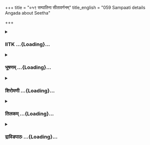 +++
title = "०५९ सम्पातिना सीतावर्णनम्"
title_english = "059 Sampaati details Angada about Seetha"

+++
<div caption="श्रीराम-हरिसीताराममूर्ति-घनपाठिभ्यां वचनम्" class="audioEmbed" src="https://archive.org/download/Ramayana-recitation-Sriram-harisItArAmamUrti-Ghanapaati-v2/Kanda_4/Kanda_4_KSK-059-Sampaati_details_Angada_about_Seetha.mp3"></div>

<div class="js_include collapsed" newlevelforh1="3" title="IITK" unfilled url="/purANam/rAmAyaNam/audIchya-pAThaH/iitk/4_kiShkindhAkANDam/05-daxiNAnveShaNam/059_sampAtinA_sItAvarNanam.md">
<details><summary><h3>IITK ...{Loading}...</h3></summary>

Information brought by Suparshva, Sampati's son.



#### श्लोकः
##### मूलम्
ततस्तदमृतास्वादं गृध्रराजेन भाषितम्।  
निशम्य मुदिता हृष्टास्ते वचः प्लवगर्षभाः॥4.59.1॥

##### शब्दार्थः
ततः then, अमृतास्वादम् tasting nectar, गृध्रराजेन by the king of vultures, भाषितम् spoken, तत् वचः those words, निशम्य on listening, ते they, प्लवगर्षभाः mighty monkeys, मुदिताः delighted, हृष्टाः pleased.

##### आङ्ग्लानुवादः
The mighty monkeys were delighted to hear the nectarlike words of the king of vultures.



#### श्लोकः
##### मूलम्
जाम्बवान् वानरश्रेष्ठस्सह सर्वैः प्लवङ्गमैः।  
भूतलात्सहसोत्थाय गृध्रराजानमब्रवीत्॥4.59.2॥

##### शब्दार्थः
वानरश्रेष्ठः king of bears, जाम्बवान् Jambavan, सर्वैः by all, प्लवङ्गमैः सह with all monkeys, सहसा at once, भूतलात् from the ground, उत्थाय  got up, गृध्रराजानम् to the king of vultures, अब्रवीत् said.

##### आङ्ग्लानुवादः
Jambavan the king of bears got up at once from the ground along with the monkeys and spoke to the king of vulturesः



#### श्लोकः
##### मूलम्
क्व सीता केन वा दृष्टा को वा हरति मैथिलीम्।  
तदाख्यातु भवात्सर्वं गतिर्भव वनौकसाम्॥4.59.3॥

##### शब्दार्थः
सीता Sita, क्व where is she, केन वा by whom, दृष्टा was seen, मैथिलीम् to the princess from Mithila, को वा who did, हरति was carrying, भवान् you, तत् सर्वम् everything about that, आख्यातु tell, वनौकसाम् to the monkeys, गतिः ultimate saviour, भव you are.

##### आङ्ग्लानुवादः
'Where is Sita now? By whom else was she seen while being carried? Pray, tell us everything. You are the ultimate saviour of monkeys.



#### श्लोकः
##### मूलम्
को दाशरथि बाणानां वज्रवेगनिपातिनाम्।  
स्वयं लक्ष्मणमुक्तानां न चिन्तयति विक्रमम्॥4.59.4॥

##### शब्दार्थः
वज्रवेगनिपातिनाम् of those falling as swiftly as thunderbolt, दाशरथिबाणानाम् of Rama's arrows, स्वयम् directly, लक्ष्मणमुक्तानाम् released by Lakshmana, विक्रमम् power, कः who, न चिन्तयति is not taking seriously.

##### आङ्ग्लानुवादः
'Who is not aware of Rama's swift arrows which are like thunderbolt? Who is not able to assess the speed and power of arrows of Lakshmana released directly?'



#### श्लोकः
##### मूलम्
स हरीन्प्रीतिसंयुक्तान्सीताश्रुतिसमाहितान्।  
पुनराश्वसयन्प्रीतः इदं वचनमब्रवीत्॥4.59.5॥

##### शब्दार्थः
सः Sampati, प्रीतः pleased, प्रीतिसंयुक्तान्  happy, सीताश्रुतिसमाहितान् assembled to hear about Sita, हरीन् monkeys, आश्वासयन् reassuring them, पुनः again, इदं this वचनम् words, अब्रवीत् said.

##### आङ्ग्लानुवादः
Pleased to see the happiness and eagernes of the monkeys assembled to hear about Sita, Sampati continued in order to reassure themः



#### श्लोकः
##### मूलम्
श्रूयतामिह वैदेह्या यथा मे हरणं श्रुतम्।  
येन चापि ममाऽख्यातं यत्र वायतलोचना॥4.59.6॥

##### शब्दार्थः
वैदेह्याः of the princess from Videha, हरणम् abduction, मे by me, यथा as, श्रुतम् heard, येन च and by whom, मम  to me, आख्यातम् was informed, आयतलोचना largeeyed lady, यत्र च and where, इह now, श्रूयताम् you hear.

##### आङ्ग्लानुवादः
'Now hear by whom I was informed about the abduction of the largeeyed princess from Videha and where she is at present.



#### श्लोकः
##### मूलम्
अहमस्मिन्गिरौ दुर्गे बहुयोजनमायते।  
चिरान्निपतितो वृद्धः क्षीणप्राणपराक्रमः॥4.59.7॥

##### शब्दार्थः
बहुयोजनम् several yojanas, आयते wide, दुर्गे in this inaccessible place, अस्मिन् गिरौ on this mountain, चिरात् for a long time, निपतितः fallen, अहम् I am, वृद्धः old, क्षीणप्राणपराक्रमः with my vitality and prowess depleted.

##### आङ्ग्लानुवादः
'With my vitality and prowess depleted, I have been staying for a long time on this mountain, extended by several yojanas and inaccessible.



#### श्लोकः
##### मूलम्
तं मामेवं गतं पुत्रस्सुपार्श्वोनाम नामतः।  
आहारेण यथाकालं बिभर्ति पततां वरः॥4.59.8॥

##### शब्दार्थः
एवं गतम् Reduced to this state, तम् him, माम् me, पतताम् among birds, वरः best among, नामतः named, सुपार्श्वो नाम Suparshva, पुत्रः son, यथाकालम् in time, आहारेण with food, बिभर्ति maintains.

##### आङ्ग्लानुवादः
'Reduced to this state, I have been maintained by food given in time by my son named Suparshva, best among birds.



#### श्लोकः
##### मूलम्
तीक्ष्णकामास्तु गन्धर्वास्तीक्ष्णकोपा भुजङ्गमाः।  
मृगाणां तु भयं तीक्ष्णं ततस्तीक्ष्णक्षुधा वयम्॥4.59.9॥

##### शब्दार्थः
गन्धर्वाः gandharvas, तीक्ष्णकामाः with intense passion, भुजङ्गमाः serpents, तीक्ष्णकोपाः with violent anger, मृगाणाम् for the deer, भयम् fear, तीक्ष्णम् is intense, ततः then, वयम् we, तीक्ष्णक्षुधाः have intense hunger.

##### आङ्ग्लानुवादः
'Gandharvas have intense passion. Serpents show violent anger. Deer have great fear. And we vultures have great hunger.



#### श्लोकः
##### मूलम्
स कदाचित्क्षुधार्तस्य ममाहाराभिकाङ्क्षिणः।  
गतसूर्येऽहनि प्राप्तो मम पुत्रो ह्यनामिषः॥4.59.10॥

##### शब्दार्थः
कदाचित् once, मम पुत्रः my son, सः he, आहाराभिकाङ्क्षिणः with intense longing for food, मम myself, क्षुधार्तस्य for me so hungry, अहनि day, गतसूर्ये after sun set, अनामिषः without meat, प्राप्तः came.

##### आङ्ग्लानुवादः
'Once my son came to me without meat after sunset while I was feeling hungry for food.



#### श्लोकः
##### मूलम्
स मामाहारसंरोधात्पीडितं प्रीतिवर्धनः।  
अनुमान्य यथातत्त्वमिदं वचनमब्रवीत्॥4.59.11॥

##### शब्दार्थः
आहारसंरोधात् with no food, माम् me, पीडितं I was tormented, सः he, प्रीतिवर्धनः  who makes me happy, अनुमान्य suspected, यथातत्त्वम् what had truly happened, इदं वचनम् these words, अब्रवीत् said.

##### आङ्ग्लानुवादः
'I was thinking, tormented with hunger, my son who always keeps me happy told me exactly what had happenedः



#### श्लोकः
##### मूलम्
अहं तात यथाकालमामिषार्थी खमाप्लुतः।  
महेन्द्रस्य गिरेर्द्वारमावृत्य सुसमास्थितः॥4.59.12॥

##### शब्दार्थः
तात O father, अहम् I, आमिषार्थी intending to get food, यथाकालम् at the right time, महेन्द्रस्य गिरेः of Mahendra mountain, द्वारम् at the entrance, आवृत्य covering, सुसमास्थितः I was stationed.

##### आङ्ग्लानुवादः
'O dear father I went to get food at the right time and stood blocking the entrance of mount Mahendra.



#### श्लोकः
##### मूलम्
तत्र सत्त्वसहस्राणां सागरान्तरचारिणाम्।  
पन्थानमेकोऽध्यवसं सन्निरोद्धुमवाङ्मुखः॥4.59.13॥

##### शब्दार्थः
तत्र there, सागरान्तचारिणाम्  by the inhabitants of the ocean, सत्त्वसहस्राणाम् of thousands of creatures, पन्थानम् path, सन्निरोद्धुम् obstructing the path, एकः I alone, अवाङ्मुखः looking downwards, अध्यवसम् stood.

##### आङ्ग्लानुवादः
'There I stood alone  looking down, obstructing the path of thousands of creatures inhabiting the ocean.



#### श्लोकः
##### मूलम्
तत्र कश्चिन्मया दृष्टस् सूर्योदयसमप्रभाम्।  
स्त्रियमादाय गच्छन्वै भिन्नाञ्जनचयप्रभः॥4.59.14॥

##### शब्दार्थः
सूर्योदयसमप्रभाम् a lady like the radiance of the rising Sun, स्त्रियम् lady, आदाय carrying, गच्छन् was going, भिन्नाञ्जनचयप्रभः dark and huge like a mass of collyrium, कश्चित् some one, मया by me, तत्र there, दृष्टः was seen.

##### आङ्ग्लानुवादः
'I saw a person who was dark and huge like a mass of collyrium carrying a lady whose radiance was like the rising Sun.



#### श्लोकः
##### मूलम्
सोऽहमभ्यवहारार्थी तौ दृष्ट्वा कृतनिश्चयः।  
तेन साम्ना विनीतेन पन्थानमभियाचितः॥4.59.15॥

##### शब्दार्थः
तौ both, दृष्ट्वा seeing, अभ्यवहारार्थी looking for food, कृतनिश्चयः resolved, विनीतेन politely, तेन by him, साम्ना in a courteous manner, पन्थानम् path, अनुयाचितः requested.

##### आङ्ग्लानुवादः
'Since I was looking for food I resolved to seize both of them. (But) he asked me in a gentle and courteous manner to make way (since I was blocking the aerial path).



#### श्लोकः
##### मूलम्
न हि सामोपपन्नानां प्रहर्ता विद्यते क्वचित्।  
नीचेष्वपि जनः कश्चित्किमङ्ग बत मद्विधः॥4.59.16॥

##### शब्दार्थः
सामोपपन्नानाम् for polite people, प्रहर्ता who strikes, जनः people, नीचेष्वपि even among the  
mean, कश्चित् any one, क्वचित् at any place, न हि not do, मद्विधः one like me, किमङ्ग not to say, बत indeed.

##### आङ्ग्लानुवादः
'Who will strike polite people? Even the mean do not do it anywhere. And what to speak of me.



#### श्लोकः
##### मूलम्
स यातस्तेजसा व्योम सङ्क्षिपन्निव वेगतः।  
अथाऽहं खेचरैर्भूतैरभिगम्य सभाजितः॥4.59.17॥

##### शब्दार्थः
सः he, वेगतः hurriedily, तेजसा with splendour, व्योम the sky, सङ्क्षिपन्निव as if he was enveloping, यातः he proceeded, अथ now, अहम् I, खेचरैः by the flying creatures  in the sky, भूतैः by creatures, अभिगम्य approached, सभाजितः respected me

##### आङ्ग्लानुवादः
'He flew hurriedly with splendour as though he was enveloping the sky (making it small). All the flying creatures in the sky came and greeted me with respect.



#### श्लोकः
##### मूलम्
दिष्ट्या जीवसि तातेति ह्यब्रुवन्मां महर्षयः।  
कथञ्चित्सकलत्रोऽसौ गतस्ते स्वस्त्यसंशयम्॥4.59.18॥

##### शब्दार्थः
तात O dear child, दिष्ट्या lucky, जीवसि you are, असौ he, सकलत्रः with a lady, कथञ्चित्  some how, गतः went, ते to you, असंशयम् no doubt, स्वस्ति be it safe, इति thus, महर्षयः the great sages, माम् me, अब्रुवन् saying.

##### आङ्ग्लानुवादः
'I heard the great sages saying, 'O dear you are lucky to be saved. He has somehow gone from here with that lady (without hurting you). Undoubtedly you are lucky.'



#### श्लोकः
##### मूलम्
एव मुक्तस्ततोऽहं तैस्सिद्धैः परमशोभनैः।  
स च मे रावणो राजा रक्षसां प्रतिवेदितः॥4.59.19॥  
हरन्दाशरथेर्भार्यां रामस्य जनकात्मजाम्।  
भ्रष्टाभरणकौशेयां शोकवेगपराजिताम्॥4.59.20॥  
रामलक्ष्मणयोर्नाम क्रोशन्तीं मुक्तमूर्धजाम्।

##### शब्दार्थः
ततः then, अहम् I, परमशोभनैः by the glorious, सिद्धैः by siddhas, एवम् that way, दाशरथेः of the son of Dasaratha, रामस्य Rama's, भार्याम् wife, जनकात्मजाम् daughter of Janaka, भ्रष्टाभरणकौशेयाम् ornaments dropped and silken robe slipping, शोकवेगपराजिताम् overcome with the force of grief, रामलक्ष्मणयोः of Rama and Lakshmana, नाम name, क्रोशन्तीम् while she cried,  मुक्तमूर्धजाम् hair dishevelled, हरन् while abducting, सः he, रक्षासाम् राजा king of demons, रावणः Ravana, प्रतिवेदितः came to be known.

##### आङ्ग्लानुवादः
'I was greeted by the most illustrious siddhas. I came to know from them that he was Ravana, the king of demons. I was looking at him while he was abducting Janaka's daughter, who was the wife of Dasaratha's Rama. Her ornaments had dropped and silken robes had slipped since she lost hold on herself. She was crying, loudly calling out the names of Rama and Lakshmana, her hair dishevelled.



#### श्लोकः
##### मूलम्
एष कालात्ययस्तावदिति कालविदां वरः॥4.59.21॥  
एतमर्थं समग्रं मे सुपार्श्वः प्रत्यवेदयत्।

##### शब्दार्थः
तात O dear father, एषः this, कालात्ययः cause of delay, इति thus, कालविदां among those  who knew the value of time, वरः best among birds, सुपार्श्वः Suparhsva, एतमर्थम् this account, समग्रम् in detail, मे to me, प्रत्यवेदयत् reported.

##### आङ्ग्लानुवादः
'O father this is the cause of my delay', said Suparshva, who knew the value of time.                 Thus he gave the entire account to me.



#### श्लोकः
##### मूलम्
तच्छृत्वाऽपि हि मे बुद्धिर्नासीत्काचित्पराक्रमे॥4.59.22॥  
अपक्षो हि कथं पक्षी कर्म किञ्चिदुपक्रमे।

##### शब्दार्थः
तत् that, श्रुत्वाऽपि even on hearing, मे me, पराक्रमे in advancing (against Ravana), काचित् any such , बुद्धिः thought, नासीत् could not attempt, अपक्षः without wings, पक्षी bird, किञ्चित् कर्म do even a little , कथम् how, उपक्रमे could I start.

##### आङ्ग्लानुवादः
'Even after hearing this I could not advance (against Ravana). How could I, a vulture  
without wings, leap even a little?



#### श्लोकः
##### मूलम्
यत्तु शक्यं मया कर्तुं वाग्बुद्धिगुणवर्तिना॥4.59.23॥  
श्रूयतां तत्प्रवक्ष्यामि भवतां पौरुषाश्रयम्।

##### शब्दार्थः
वाग्बुद्धिगुणवर्तिना  endowed with the faculty of thinking and speaking, मया by me, यत् such, कर्तुम् to execute, शक्यम् capable, भवताम् to you, पौरुषाश्रयम् with your prowess, तत्र there, वक्ष्यामि I shall tell, श्रूयताम् you may listen.

##### आङ्ग्लानुवादः
'Being endowed with the faculty of thinking and speech I shall tell you what is possible for you to execute with your prowess. Listen.



#### श्लोकः
##### मूलम्
वाङ्मतिभ्यां तु सर्वेषां करिष्यामि प्रियं हि वः॥4.59.24॥  
यद्धि दाशरथेः कार्यं मम तन्नात्र संशयः।

##### शब्दार्थः
सर्वेषाम् for all of you, वः to you, वाङ्मतिभ्याम् by word and thought, प्रियम् dear to you, करिष्यामि I will do, यत् हि whatever, दाशरथेः to Dasarathi, कार्यम् is the task, तत् that, मम to me, अत्र there, संशयः doubt, न not.

##### आङ्ग्लानुवादः
'I will please you with my word and thought and do not doubt that Rama's task is dear to me as well.



#### श्लोकः
##### मूलम्
ते भवन्तो मतिश्रेष्ठा बलवन्तो मनस्विनः॥4.59.25॥  
प्रेषिताः कपिराजेन देवैरपि दुरासदाः।

##### शब्दार्थः
ते those of you, मतिश्रेष्ठाः very wise, मनस्विनः sensitive , बलवन्तः strong, देवैरपि even by gods, दुरासदाः unapproachable, भवन्तः you are, कपिराजेन by king of monkeys, प्रेषिताः sent.

##### आङ्ग्लानुवादः
'Indeed, you monkeys are very wise, strong and sensitive. The king of monkeys has sent you on this mission. You cannot be conquered even by gods.



#### श्लोकः
##### मूलम्
रामलक्ष्मणबाणाश्च निशिताः कङ्कपत्रिणः॥4.59.26॥  
त्रयाणामपि लोकानां पर्याप्तास्त्राणनिग्रहे।

##### शब्दार्थः
कङ्कपत्रिणः heronfeathered, निशिताः sharp, रामलक्ष्मणबाणाश्च are the arrows of Rama and Lakshmana, त्रयाणाम् all the three, लोकानाम् of worlds, त्राणनिग्रहे to protect or subdue, पर्याप्ताः are enough.

##### आङ्ग्लानुवादः
'The heronfeathered arrows of Rama and Lakshmana are sharp and strong enough to protect or subdue all the three worlds.



#### श्लोकः
##### मूलम्
कामं खलु दशग्रीव स्तेजोबलसमन्वितः॥4.59.27॥  
भवतां तु समर्थानां न किञ्चिदपि दुष्करम्।

##### शब्दार्थः
दशग्रीवः the tenheaded Ravana, तेजोबलसमन्वितः खलु कामम् is mighty, powerful and strong, तु but, समर्थानाम् for the efficient ones, भवताम् for you, दुष्करम् difficult, किञ्चिदपि even a little, न not.

##### आङ्ग्लानुवादः
'The tenheaded Ravana is mighty, powerful and strong, indeed. But you are efficient and it will not be difficult for you to achieve this task.



#### श्लोकः
##### मूलम्
तदलं कालसङ्गेन क्रियतां बुद्धिनिश्चयः॥4.59.28॥  
न हि कर्मसु सज्जन्ते बुद्धिमन्तो भवद्विधाः।

##### शब्दार्थः
तत् then, कालसङ्गेन by complying to the time limit (set by Sugriva), अलम् enough, बुद्धिनिश्चयः resolute, क्रियताम् may be made, भवद्विधाः persons like you, बुद्धिमन्तः wise people, कर्मसु in accepting challenges, न सज्जन्ते हि not lag behind.

##### आङ्ग्लानुवादः
'Do not bother about the time limit. Resolve to achieve the objective, for wise people  like you should not lag behind in accepting challenges.'  

#### समाप्तिः
 श्रीमद्रामायणे वाल्मीकीय आदिकाव्ये किष्किन्धाकाण्डे एकोनषष्टितमस्सर्गः॥  
Thus ends the fiftyninth sarga in Kishkindakanda of the first epic, the Holy Ramayana composed by sage Valmiki.

</details>
</div>
<div class="js_include collapsed" newlevelforh1="3" title="भूषणम्" unfilled url="/purANam/rAmAyaNam/audIchya-pAThaH/TIkA/bhUShaNa_iitk/4_kiShkindhAkANDam/05-daxiNAnveShaNam/059_sampAtinA_sItAvarNanam.md">
<details><summary><h3>भूषणम् ...{Loading}...</h3></summary>



ततस्तदमृतास्वादं गृध्रराजेन भाषितम् ।  

निशम्य मुदिता हृष्टास्ते वचः प्लवगर्षभाः  ॥  ४।५९।१  ॥   

जाम्बवान् वानरश्रेष्ठः सह सर्वैः प्लवङ्गमैः ।  

भूतलात्सहसोत्थाय गृध्रराजमथाभ्रवीत्  ॥  ४।५९।२  ॥   

क्क सीता केन वा दृष्टा को वा हरति मैथिलीम् ।  

तदाख्यातु भवान् सर्वं गतिर्भव वनौकसाम्  ॥  ४।५९।३  ॥   

को दाशरथिबाणानां वज्रवेगनिपातिनाम् ।  

स्वयं लक्ष्मणमुक्तानां न चिन्तयति विक्रमम्  ॥  ४।५९।४  ॥   

स हरीन् प्रीतिसंयुक्तान् सीताश्रुतिसमाहितान् ।  

पुनराश्वासयन् प्रीत इदं वचनमब्रवीत्  ॥  ४।५९।५  ॥   

श्रूयतामिह वैदेह्या यथा मे हरणं श्रुतम् ।  

येन चापि ममाख्यातं यत्र वा ऽ ऽयतलोचना  ॥  ४।५९।६  ॥   

अहमस्मिन् गिरौ दुर्गे बहुयोजनमायते ।  

चिरान्निपतितो वृद्धः क्षीणप्राणपराक्रमः  ॥  ४।५९।७  ॥   

तं मामेवं गतं पुत्रः सुपार्श्वो नाम नामतः ।  

आहारेण यथाकालं बिभिर्ति पततां वरः  ॥  ४।५९।८  ॥   

तीक्ष्णकामास्तु गन्धर्वास्तीक्ष्णकोपा भुजङ्गमाः ।  

मृगाणां तु भयं तीक्ष्णं ततस्तीक्ष्णक्षुधा वयम्  ॥  ४।५९।९  ॥   

स कदाचित् क्षुधार्तस्य ममाहाराभिकाङिणः ।  

गतसूर्ये ऽहनि प्राप्तो मम पुत्रो ह्यनामिषः  ॥  ४।५९।१०  ॥   

स मया वृद्धभावाच्च कोपाच्च परिभर्त्सितः ।  

क्षुत्पिपासापरीतेन कुमारः पततां वरः  ॥  ४।५९।११  ॥   

स मामाहारसंरोधात् पीडितं प्रीतिवर्धनः ।  

अनुमान्य यथातत्त्वमिदं वचनमब्रवीत्  ॥  ४।५९।१२  ॥   

अहं तात यथाकालमामिषार्थी खमाप्लुतः ।  

महेन्द्रस्य गिरेर्द्वारमावृत्य च समास्थितः  ॥  ४।५९।१३  ॥   

ततः सत्त्वसहस्राणां सागरान्तरचारिणाम् ।  

पन्थानमेको ऽध्यवसं सन्निरोद्धुमवाङ्मुखः  ॥  ४।५९।१४  ॥   

तत्र कश्चिन्मया दृष्टः सूर्योदयसमप्रभाम् ।  

स्त्रियमादाय गच्छन् वै भिन्नाञ्जनचयप्रभः  ॥  ४।५९।१५  ॥   

सो ऽहमभ्यवहारार्थी तौ दृष्ट्वा कृतनिश्चयः ।  

तेन साम्ना विनीतेन पन्थानमभियाचितः  ॥  ४।५९।१६  ॥   

न हि सामोपपन्नानां प्रहर्ता विद्यते क्कचित् ।  

नीचेष्वपि जनः कश्चित् किमङ्ग बत मद्विधः  ॥  ४।५९।१७  ॥   

ततस्तदमृतास्वादमित्यारभ्य पञ्च सर्गाः प्रक्षिप्ताः । सर्वकोशेष्वदर्शनात्
तान् विनापि कथासङ्घट्टनात् पूर्वोक्तार्थविरोधस्फोरकत्वाच्च । तथापि ते
व्याख्यास्यन्ते तत इत्यादि । हृष्टाः रोमाञ्चाञ्चिताः । बभूवुरिति शेषः  ॥ 
४।५९।११७  ॥   

  

स यातस्तेजसा व्योम सङ्क्षिपन्निव वेगतः ।  

अथाहं खचरैर्भूतैरभिगम्य सभाजितः  ॥  ४।५९।१८  ॥   

स यात इति । सभाजितः पूजितः  ॥  ४।५९।१८  ॥   

  

दिष्ट्या जीवसि तातेति ह्यब्रुवन् मां महर्षय ।  

कथञ्चित् सकलत्रो ऽसौ गतस्ते स्वस्त्यसंशयम् ।  

एवमुक्तस्ततो ऽहं तैः सिद्धः परमशौभनैः  ॥  ४।५९।१९  ॥   

दिष्ट्येति । असौ सकलत्रः सरक्ष्यवर्गः । अतः कथञ्चित् गतः । अतस्ते
स्वस्त्यासीत् असंशयम् इति मां महर्षयो ऽब्रुवन्निति योजना  ॥  ४।५९।१९  ॥   

  

स च मे रावणो राजा रक्षसां प्रतिवेदितः ।  

हरन् दाशरथेर्भार्यां रामस्य जनकात्मजाम्  ॥  ४।५९।२०  ॥   

भ्रष्टाभऱणकौशेयां शोकवेगपराजिताम् ।  

रामलक्ष्मणयोर्नाम क्रोशन्तीं मुक्तमूर्द्धजाम्  ॥  ४।५९।२१  ॥   

मे मया । प्रतिवेदितः ज्ञातः । सुपार्श्ववचनमिदम्  ॥  ४।५९।२०,२१  ॥   

  

एष कालात्ययस्तावदिति कालविदां वरः ।  

एतमर्थं समग्रं मे सुपार्श्वः प्रत्यवेदयत्  ॥  ४।५९।२२  ॥   

तच्छ्रुत्वा हि मे बुद्धिर्नासीत्काचित्पराक्रमे ।  

अपक्षो हि कथं पक्षी कर्म किञ्चिदुपक्रमे  ॥  ४।५९।२३  ॥   

यत्तु शक्यं मया कर्तुं वाग्बुद्धिगुणवर्तिना ।  

श्रूयतां तत्प्रवक्ष्यामि भवतां पौरुषाश्रयम्  ॥  ४।५९।२४  ॥   

कालात्ययः कालातिक्रमहेतुः, रावणदर्शनमिति भावः  ॥  ४।५९।२२२४  ॥   

  

वाङ्मतिभ्यां तु सर्वेषां करिष्यामि प्रियं हि वः ।  

यद्धि दाशरथेः कार्यं मम तन्नात्र संशयः  ॥  ४।५९।२५  ॥   

ते भवन्तो मतिश्रेष्ठा बलवन्तो मनस्विनः ।  

प्रेषिताः कपिराजेन देवैरपि दुरासदाः  ॥  ४।५९।२६  ॥   

रामलक्ष्मणबाणाश्च निशिताः कङ्कपत्ित्रणः ।  

त्रयाणामपि लोकानां पर्याप्तास्त्राणनिग्रहे  ॥  ४।५९।२७  ॥   

कामं खलु दशग्रीवस्तेजोबलसमन्वितः ।  

भवतां तु समर्थानां न किञ्चिदपि दुष्करम्  ॥  ४।५९।२८  ॥   

वागिति । सर्वेषां वः युष्माकं वाङ्मतिभ्यां प्रियं करिष्यामि हि ।
दाशरथेर्यत्कार्यं तन्ममैव  ॥  ४।५९।२५२८  ॥   

  

तदलं कालसङ्गेन क्रियतां बुद्धिनिश्चयः ।  

न हि कर्मसु सज्जन्ते बुद्धिमन्तो भवद्विधाः  ॥  ४।५९।२९  ॥   

इत्यार्षे श्रीरामायणे वाल्मीकीये आदिकाव्ये श्रीमत्किष्किन्धाकाण्डे
एकोनषष्टितमः सर्गः  ॥  ५९  ॥   

कालसङ्गेन कालविलम्बेन  ॥  ४।५९।२९  ॥   

इति श्रीगोविन्दराजविरचिते श्रीरामायणभूषणे मुक्ताहाराख्याने
किष्किन्धाकाण्डव्याख्याने एकोनषष्टितमः सर्गः  ॥  ५९  ॥   



</details>
</div>
<div class="js_include collapsed" newlevelforh1="3" title="शिरोमणी" unfilled url="/purANam/rAmAyaNam/audIchya-pAThaH/TIkA/shiromaNI_iitk/4_kiShkindhAkANDam/05-daxiNAnveShaNam/059_sampAtinA_sItAvarNanam.md">
<details><summary><h3>शिरोमणी ...{Loading}...</h3></summary>



संपातिप्रापणानन्तरकालिकवृत्तान्तमाह-- तत इत्यादिभिः । अमृतास्वादम्
अमृतास्वादसदृशास्वादविशिष्टं वदता स्थिरेण गृध्रराजेन भाषत वचो निशम्य
श्रुत्वा हृष्टाः प्लवगोत्तमाः ततः पूर्वस्थितिदेशे अतिष्ठन्निति शेषः  ॥ 
४।५९।१  ॥   

  

जाम्बवानिति । वानरश्रेष्ठः वानरेभ्यो ऽधिकवयस्कः जाम्बवान् भूतलात् उत्थाय
संपातिसमीपं गत्वेत्यर्थः, गृध्रराजानं संपातिमब्रवीत् ।
समासान्तविधेरनित्यत्वात् टजभावः  ॥  ४।५९।२  ॥   

  

तद्वचनाकारमाह क्वेति । सीता क्व कस्मिन् स्थले अस्तीति शेषः, केन दृष्टा च
हरणसमये इति शेषः, मैथिलीं को वा हरति अहरत्, तत्सर्वं भवान् आख्यातु वदतु
। अत एव वनौकसामस्माकं गतिर्विश्रामभूमिर्भव । एतेन पूर्वसंपातिकथनसमये
जाम्बवतः अतिशोकहेतुकानवधानता तद्वचने ऽप्रीतिर्वा सूचिता  ॥  ४।५९।३  ॥   

  

क इति । वज्रवेगनिपातिनाम् अतिवेगविशिष्ठवज्रवत्स्वयं निपतनशीलानां
लक्ष्मणमुक्तानां दाशरथिबाणानां रामसंबन्धिशराणां विक्रमं को न चिन्तयति ।
एतेन तस्य विनाशो ऽवश्यं भवितेति सूचितं तेनापहर्तुः अज्ञानातिशयः सूचितः
 ॥  ४।५९।४  ॥   

  

स इति । सं संपातिः प्रतिसंमुक्तान् त्यक्तप्रायोपवेशनात्
सीताश्रुतिसमाहितान् सीतावृत्तान्तश्रवणाय एकाग्रचित्तान् वानरान्
आश्वासयन् सन् पुनरब्रवीत्  ॥  ४।५९।५ ॥   

  

तद्वचनाकारमाह श्रूयतामिति । यथा येन प्रकारेण वैदेह्या हरणं श्रुतं तं
प्रकारं येन ममाग्रे आख्यातं कथितं तं च यत्रायतलोचना सीता अस्ति तं देशं च
इह इदानीं मे श्रूयताम्  ॥  ४।५९।६  ॥   

  

अहमिति । क्षीणौ अल्पौ प्राणपराक्रमौ यस्य सो ऽहं बहुयोजनम् आयते विस्तृते
अस्मिन् गिरौ चिरात् बहुकालतो निपतितः  ॥  ४।५९।७  ॥   

  

तमिति । एवमनेन प्रकारेण तं पतितं मां नामतः प्रणामाय गतः प्राप्तः
सुपार्श्वौ नाम पुत्रः आहारेण यथाकालं बिभर्ति  ॥  ४।५९।८  ॥   

  

आहारेणैव भरणे हेतुं वदन्नाह तीक्ष्णेति । गन्धर्वास्तीक्ष्णकामाः भवन्ति
तेषु कामभोगाधिक्यमित्यर्थः । भुजङ्गमाः सर्वाः तीक्ष्णकोपाः तेषु
कोपाधिक्यमित्यर्थः । मृगाणां तु भयं तीक्ष्णं तेषु भयाधिक्यमित्यर्थः ।
ततस्तथा वयं तीक्ष्ण क्षुधा अस्मासु क्षुधाया आधिक्यमित्यर्थः  ॥  ४।५९।९
 ॥   

  

स इति । अहनि अहोनिमित्ते सूर्ये सति सूर्योदयकाले इत्यर्थः, गतः
आहाराभिकाङ्क्षिणो मम पुत्रः अनामिषः आमिषरहितः सन् प्राप्तः मामिति शेषः
 ॥  ४।५९।१०  ॥   

  

स इति । आहारसंरोधात् आहारस्याप्राप्तेरित्यर्थः, पीडितः मया भर्त्सितः
पुत्रः अनुमान्य मां संप्रार्थ्य यथातत्त्वं याथार्थ्यमनतिक्रम्य
इदमब्रवीत्  ॥  ४।५९।११  ॥   

  

तद्वचनाकारमाह अहमिति । हे तात यथाकालं गमनकालमनतिक्रम्य आमिषार्थी
खमाकाशमाप्लुतो ऽहं महेन्द्रस्य गिरेः द्वारं निर्गममार्गमावृत्य
सुसमाश्रितः संस्थितः  ॥  ४।५९।१२  ॥   

  

तत्रेति । तत्र तस्मिन् समये सागरान्तरचारिणां सहस्राणां पन्थानं
संनिरोद्धुम् अवाङ्मुखः एको ऽहं अध्यवसम्  ॥  ४।५९।१३  ॥   

  

तत्रेति । तत्र तस्मिन् समये सूर्योदयसमप्रभाम्
उदयकालिकसूर्यप्रभासदृशप्रभाविशिष्टां स्त्रियमादाय गच्छन्
भिन्नाञ्जनचयोपमः विलक्षणाञ्जनसमूहसदृशः कश्चिज्जनो मया दृष्टः  ॥  ४।५९।१४
 ॥   

  

स इति । सः आमिषार्थी अहं स्त्रीपुरुषौ दृष्ट्वा अभ्यवहारार्थं
त्वत्कर्तृकभोजनार्थं कृतनिश्चयः इमावेव हत्वा पितृकर्तृभोजनार्थं
नेष्यामीति निश्चयवानित्यर्थः, अहं विनीतेन तेन पुरुषेण साम्ना
सामरूपोपायेन पन्थानमनुयाचितो ऽभवमतः त्यक्तवानस्मीति शेषः  ॥  ४।५९।१५  ॥   

  

त्यागे हेतुमाह नेति । सामोपपन्नानां सामयुक्तानां प्रहर्ता हन्ता नीचेषु
अपि जनेषु कश्चिन्न तद्विधः भवत्कुलजातसदृशः नेति किं वक्तव्यम्  ॥  ४।५९।१६
 ॥   

  

स इति । तेजसा व्योम आकाशं संक्षिपन् व्याप्नुवन् इव सः गृहीतस्त्रीकः यातः
अथानन्तरं खेचरैः भूतैः अभिगम्य प्राप्य सभाजितः प्रार्थ्यमानतत्त्यागेन
प्रशंसितो ऽहमभवमिति शेषः  ॥  ४।५९।१७  ॥   

  

स भाजनप्रकारमाह-- दिष्टयेति । हे तात सकलत्रः असौ योगतः स कथंचित् जीवति
त्वया त्यक्त इत्यर्थः, इति दिष्ट्या भाग्यम्, अतस्ते स्वस्ति इति महर्षयो
मामब्रुवन्  ॥  ४।५९।१८  ॥   

  

एवमिति । ततः तत्त्यागानन्तरं परमशोभनैः सिद्धैरहमेवमुक्तः सः मया
त्यक्तस्तु रक्षसां राजा रावणः सिद्धैः प्रतिवेदितः बोधितश्च चकारेण या
ह्रियमाणा सा सीता प्रतिवेदिता दुष्टत्यागप्रशंसया हरणेनैवास्य विनाशो
भवितेति महर्षीणां ज्ञानं सूचितम्  ॥  ४।५९।१९  ॥   

  

पश्यन्निति । भ्रष्टाभरणकौशेयां रामलक्ष्मणयोर्नाम क्रोशन्तीं दाशरथेः
रामस्य भार्यां पश्यन् अतिष्ठमिति शेषः । हे तात एषः कालात्ययः इति
एतद्धेतुकः एतदर्थं वाक्यविदां वरः सुपार्श्वः मे समीपे प्रत्यवेदयत् ।
सार्धश्लोकद्वयमेकान्वयी  ॥  ४।५९।२०,२१  ॥   

  

तदिति । तत् रावणस्य कर्म श्रुत्वा ऽपि पराक्रमे मे बुद्धिः काचिन्नासीत्
हि यतः अपक्षः पक्षरहितः पक्षी किंचित्कर्म कथं समारभेत् ।
अर्धद्वयमेकान्वयि  ॥  ४।५९।२२  ॥   

  

यदिति । वाग्बुद्धिगुणवर्तिना वचसा बुद्धिगुणेन समीचीनोपदेशादिना च
वर्तनशीलेन मया यत्कर्तुं शक्यं तत् भवतां पौरुषाश्रयं पौरुषसाध्यं
वक्ष्यामि । तत्र तत् श्रूयताम्  ॥  ४।५९।२३  ॥   

  

वागिति । दाशरथेः यत्कार्यं तन्ममैव अतः वाङ्मतिभ्यां सर्वेषां वः प्रियं
करिष्यामि  ॥  ४।५९।२४  ॥   

  

तदिति । कपिराजेन प्रहिताः मतिश्रेष्ठाः भवन्तः देवैरपि दुरासदाः सन्तीति
शेषः । विहिताः चालिताः रामलक्ष्मणबाणाः त्रयाणामपि लोकानां त्राणनिग्रहे
कामं पर्याप्ताः समर्था इत्यर्थः । तत् तस्मात् हेतोः तेजोबलसमन्वितो यो
दशग्रीवः तस्मिन् भवतां किंचिन्न दुष्करम् । श्लोकत्रयं संमिलितान्वयि  ॥ 
४।५९।२५२७  ॥   

  

तदिति । हि यतः बुद्धिमन्तो जनाः कर्मसु न सज्जन्ते अलसाः भवन्ति । तत् ततः
बुद्धिनिश्चयः बुद्धिजनितनिश्चयविशिष्टः सीतादर्शनोद्योग इत्यर्थः,
क्रियताम् कालसङ्गेन कालविलम्बेन अलं न क्रियतामित्यर्थः  ॥  ४।५९।२८  ॥   

  

इति श्रीमद्वाल्मीकीयरामायणव्याख्याने रामायणशिरोमणौ किष्किन्धाकाण्डे
एकोनषष्टितमः सर्गः  ॥  ४।५९  ॥   

  



</details>
</div>
<div class="js_include collapsed" newlevelforh1="3" title="तिलकम्" unfilled url="/purANam/rAmAyaNam/audIchya-pAThaH/TIkA/tilaka_iitk/4_kiShkindhAkANDam/05-daxiNAnveShaNam/059_sampAtinA_sItAvarNanam.md">
<details><summary><h3>तिलकम् ...{Loading}...</h3></summary>



तत इति । ते प्लवगर्षभा अमृतास्वादं गृध्रराजाभिभाषितं निशम्य हर्षादेव
तद्वदतो ऽनुतदन्तो हृष्टा बभूवुरित्यर्थः । वदत इत्यत्र नुमभाव आर्षः  ॥ 
४।५९।१  ॥   

  

अब्रवीत् लङ्कायां सीतादर्शनं त्वदेकसाक्षिकमान्यसाक्षिकमपि वेति
दार्ढ्यायापृच्छदित्यर्थः । भूतलादुत्थाय प्रायोपवेशं त्यक्त्वेत्यर्थः  ॥ 
४।५९।२  ॥   

  

प्रश्नमेवाह-- क्वेति । सीतां को हरति स्म, ह्रियमाणा च केन दृष्टा,
त्वयान्येनापि वा, हृता च क्व वा वर्तते इति सर्वं भवानाख्यातु । सामान्यतः
श्रुत्वा प्रायोपवेशादुत्थितानां विशिष्य वदत्वित्यर्थः  ॥  ४।५९।३  ॥   

  

को जानकीहर्ता स्वयं रामबाणानां विक्रमं न चिन्तयतीत्यन्वयः  ॥  ४।५९।४  ॥   

  

प्रतिसंमुक्तांस्त्यक्तप्रायोपवेशान् ।
सीताश्रुतिसमाहितान्सीताविषयवृत्तान्तश्रवणे
सावधानान्पुनराश्वासयन्नन्यसाक्षिकताप्रदर्शनेन भूयः स्वोक्तार्थं
प्रत्यापयन्  ॥  ४।५९।५ ॥   

  

वैदेह्या हरणं यथा मे मया श्रुतम्, येन च ममाख्यातम्, यत्र सा ऽ ऽयतलोचना
वर्तते इति श्रुतम्, तदपीहेदानीं श्रूयताम्  ॥  ४।५९।६  ॥   

  

तदेवाह-- अहमिति । दुर्गे दुर्गमे क्षीणः प्राणो बलं पराक्रमश्च यस्य सः  ॥ 
४।५९।७,८  ॥   

  

तीक्ष्णकामाः "स्त्रीकामा वै गन्धर्वाः" इति श्रुतेः । यथा कामादिविषये
गन्धर्वादेस्तैक्ष्ण्यं स्वभावात्तत एव स्वभावादेव वयं पतगाः तीक्ष्णक्षुधा
इत्यर्थः  ॥  ४।५९।९  ॥   

  

यस्मादेवम्, अतः क्षुधार्तस्य, अत एवाहारकाङ्क्षिणो ममाहारार्थं सूर्ये
ऽहन्यह्नि सूर्ये सूर्योदयकाले गतो मम पुत्रः सायमनामिषः प्राप्त आगतः  ॥ 
४।५९।१०  ॥   

  

यत एवम्, अतः स मम प्रीतिवर्धनो मयाहारसंरोधात्पीडितो दुर्वचनेन खेदं
प्रापितः सन्मामनुमान्य क्षमापयित्वा यथातत्त्वमिदं वक्ष्यमाणं वचनमब्रवीत्
 ॥  ४।५९।११ ॥   

  

सुसमाश्रितः स्थितः  ॥  ४।५९।१२  ॥   

  

पन्थानं संनिरोद्धुमवसमित्यन्वयः  ॥  ४।५९।१३  ॥   

  

सूर्योदयसमप्रभामुदयकालिकसूर्यसमप्रभाम्  ॥  ४।५९।१४  ॥   

  

तौ स्त्रीपुरुषौ । कृतनिश्चयः इमावेव हत्वा पितुरभ्यवहारार्थं नेष्यामीति
कृतनिश्चय इत्यर्थः । ततस्तेन विनीतेन सता साम्नैव पन्थानमभियाचितो ऽस्मि ।
अत एवासौ त्यक्त इति शेषः  ॥  ४।५९।१५  ॥   

  

तत्र हेतुः-- नहि सामेति  ॥  ४।५९।१६  ॥   

  

अथ सस्त्रीकस्य तस्य गमनानन्तरं खेचरैर्भूतैः सिद्धचारणादिभिः सभाजितः
पूजितो ऽस्मि  ॥  ४।५९।१७  ॥   

  

"दिष्ट्या जीवति सीता" इति पाठः । दिष्ट्या सीता त्वद्दृष्टिपथं प्राप्ता
जीवति स्म त्वया तद्धननस्येषत्करत्वात् एवं पूजयित्वा मां महर्षयो ऽब्रुवन्
। असौ त्वया दृष्टः पुरुषः सकलत्रः कथञ्चित्कुशली गतः, अतो ऽसंशयं ते
स्वस्त्यस्त्विति कतकः । अन्ये तु-- "दिष्ट्या जीवसि तातेति" इति पाठः । हे
तात त्वं दिष्ट्या रावणं प्राप्यापि जीवसीत्यब्रुवन् । यतो ऽसौ सकलत्रः,
अतो ऽसंशयं त्वां संशयमप्रापय्य गतः अतस्ते स्वस्ति जातमित्यर्थमाहुः  ॥ 
४।५९।१८  ॥   

  

अथ स हर्ता रावण इति सा रामभार्येति चाहं प्रतिवेदितः  ॥  ४।५९।१९  ॥   

  

अतो ऽहं भ्रष्टाभरणत्वादिगुणां रामभार्यां पश्यन्स्थित इत्येष तावन्मे
कालात्ययः कालातिपातहेतुरिति समग्रमेतदर्थं वाक्यविदां वरः सुपार्श्वो मे
प्रत्यवेदयत् । तच्छ्रुत्वापीति । सामान्यतः पूर्वं मया दृष्टमपि
पुत्राद्धर्ता रावणो हृता रामपत्नीति निश्चित्य श्रुत्वा ऽपि  ॥  ४।५९।२०२२
 ॥   

  

वाग्बुद्धिभ्यां साध्यो यो गुण उपकारलक्षणस्तन्मात्रवर्तशीलेन  ॥ 
४।५९।२३ ॥   

  

पौरुषाश्रयं पराक्रमप्रतिष्ठाभूतम् । किं चैष उपकारो न केवलं भवत्प्रयोजन
एव, अपि तु स्वप्रयोजनफलो ऽपीत्याह-- वाङ्मतिभ्यामिति । दाशरथेः
कार्यमुद्दिश्य वः सर्वेषां वाङ्मतिभ्यां यत्प्रियं करिष्यामि तन्ममैव
कार्यम् अत्र संशयो न  ॥  ४।५९।२४ ॥   

  

तत्तस्मान्मया भवतां कार्यसिद्धेरसंशयं दृष्टत्वाद्भवन्तो ऽवश्यं कार्ये
यतन्तामिति शेषः  ॥  ४।५९।२५  ॥   

  

विहिताः विधात्रेति शेषः  ॥  ४।५९।२६  ॥   

  

त्राणनिग्रहे त्राणे निग्रहे च पर्याप्ताः । समाहारद्वन्द्वः । यद्यपि
दशग्रीवो लोकदृष्ट्या प्रबलः, तथापि भवतां रामलक्ष्मणसहायत्वेनैव समर्थानां
सुकर एवेति भावः  ॥  ४।५९।२७  ॥   

  

कालसङ्गः कालविलम्बः । सज्जन्ते ऽलसा भवन्ति  ॥  ४।५९।२८  ॥   

  

इति श्रीरामाभिरामे श्रीरामीये रामायणतिलके वाल्मीकीय आदिकाव्ये
किष्किन्धाकाण्डे एकोनषष्टितमः सर्गः  ॥  ४।५९  ॥   

  



</details>
</div>
<div class="js_include collapsed" newlevelforh1="3" title="द्राविडपाठः" unfilled url="/purANam/rAmAyaNam/drAviDapAThaH/4_kiShkindhAkANDam/05-daxiNAnveShaNam/059_sampAtinA_sItAvarNanam.md">
<details><summary><h3>द्राविडपाठः ...{Loading}...</h3></summary>



  
ततस्तदमृतास्वादं गृध्रराजेन भाषितम्।  
निशम्य मुदिता हृष्टास्ते वचः प्लवगर्षभाः ॥ 4.59.1 ॥   
जाम्बवान् वानरश्रेष्ठः सह सर्वैः प्लवङ्गमैः।  
भूतलात्सहसोत्थाय गृध्रराजमथाभ्रवीत् ॥ 4.59.2 ॥   
क्व सीता केन वा दृष्टा को वा हरति मैथिलीम्।  
तदाख्यातु भवान् सर्वं गतिर्भव वनौकसाम् ॥ 4.59.3 ॥   
को दाशरथिबाणानां वज्रवेगनिपातिनाम्।  
स्वयं लक्ष्मणमुक्तानां न चिन्तयति विक्रमम् ॥ 4.59.4 ॥   
स हरीन् प्रीतिसंयुक्तान् सीताश्रुतिसमाहितान्।  
पुनराश्वासयन् प्रीत इदं वचनमब्रवीत् ॥ 4.59.5 ॥   
श्रूयतामिह वैदेह्या यथा मे हरणं श्रुतम्।  
येन चापि ममाख्यातं यत्र वाऽऽयतलोचना ॥ 4.59.6 ॥   
अहमस्मिन् गिरौ दुर्गे बहुयोजनमायते।  
चिरान्निपतितो वृद्धः क्षीणप्राणपराक्रमः ॥ 4.59.7 ॥   
तं मामेवं गतं पुत्रः सुपार्श्वो नाम नामतः।  
आहारेण यथाकालं बिभिर्ति पततां वरः ॥ 4.59.8 ॥   
तीक्ष्णकामास्तु गन्धर्वास्तीक्ष्णकोपा भुजङ्गमाः।  
मृगाणां तु भयं तीक्ष्णं ततस्तीक्ष्णक्षुधा वयम् ॥ 4.59.9 ॥   
स कदाचित् क्षुधार्तस्य ममाहाराभिकाङिणः।  
गतसूर्येऽहनि प्राप्तो मम पुत्रो ह्यनामिषः ॥ 4.59.10 ॥   
स मया वृद्धभावाच्च कोपाच्च परिभर्त्सितः।  
क्षुत्पिपासापरीतेन कुमारः पततां वरः ॥ 4.59.11 ॥   
स मामाहारसंरोधात् पीडितं प्रीतिवर्धनः।  
अनुमान्य यथातत्त्वमिदं वचनमब्रवीत् ॥ 4.59.12 ॥   
अहं तात यथाकालमामिषार्थी खमाप्लुतः।  
महेन्द्रस्य गिरेर्द्वारमावृत्य च समास्थितः ॥ 4.59.13 ॥   
ततः सत्त्वसहस्राणां सागरान्तरचारिणाम्।  
पन्थानमेकोऽध्यवसं सन्निरोद्धुमवाङ्मुखः ॥ 4.59.14 ॥   
तत्र कश्चिन्मया दृष्टः सूर्योदयसमप्रभाम्।  
स्त्रियमादाय गच्छन् वै भिन्नाञ्जनचयप्रभः ॥ 4.59.15 ॥   
सोऽहमभ्यवहारार्थी तौ दृष्ट्वा कृतनिश्चयः।  
तेन साम्ना विनीतेन पन्थानमभियाचितः ॥ 4.59.16 ॥   
न हि सामोपपन्नानां प्रहर्ता विद्यते क्वचित्।  
नीचेष्वपि जनः कश्चित् किमङ्ग बत मद्विधः ॥ 4.59.17 ॥   
स यातस्तेजसा व्योम सङ्क्षिपन्निव वेगतः।  
अथाहं खचरैर्भूतैरभिगम्य सभाजितः ॥ 4.59.18 ॥   
कथञ्चित् सकलत्रोऽसौ गतस्ते स्वस्त्यसंशयम्।  
एवमुक्तस्ततोऽहं तैः सिद्धः परमशौभनैः ॥ 4.59.19 ॥   
स च मे रावणो राजा रक्षसां प्रतिवेदितः।  
हरन् दाशरथेर्भार्यां रामस्य जनकात्मजाम् ॥ 4.59.20 ॥   
भ्रष्टाभऱणकौशेयां शोकवेगपराजिताम्।  
रामलक्ष्मणयोर्नाम क्रोशन्तीं मुक्तमूर्द्धजाम् ॥ 4.59.21 ॥   
एष कालात्ययस्तावदिति कालविदां वरः।  
एतमर्थं समग्रं मे सुपार्श्वः प्रत्यवेदयत् ॥ 4.59.22 ॥   
तच्छ्रुत्वा हि मे बुद्धिर्नासीत्काचित्पराक्रमे।  
अपक्षो हि कथं पक्षी कर्म किञ्चिदुपक्रमे ॥ 4.59.23 ॥   
यत्तु शक्यं मया कर्तुं वाग्बुद्धिगुणवर्तिना।  
श्रूयतां तत्प्रवक्ष्यामि भवतां पौरुषाश्रयम् ॥ 4.59.24 ॥   
वाङ्मतिभ्यां तु सर्वेषां करिष्यामि प्रियं हि वः।  
यद्धि दाशरथेः कार्यं मम तन्नात्र संशयः ॥ 4.59.25 ॥   
ते भवन्तो मतिश्रेष्ठा बलवन्तो मनस्विनः।  
प्रेषिताः कपिराजेन देवैरपि दुरासदाः ॥ 4.59.26 ॥   
रामलक्ष्मणबाणाश्च निशिताः कङ्कपत्ित्रणः।  
त्रयाणामपि लोकानां पर्याप्तास्त्राणनिग्रहे ॥ 4.59.27 ॥   
कामं खलु दशग्रीवस्तेजोबलसमन्वितः।  
भवतां तु समर्थानां न किञ्चिदपि दुष्करम् ॥ 4.59.28 ॥   
तदलं कालसङ्गेन क्रियतां बुद्धिनिश्चयः।  
न हि कर्मसु सज्जन्ते बुद्धिमन्तो भवद्विधाः ॥ 4.59.29 ॥   

</details>
</div>
